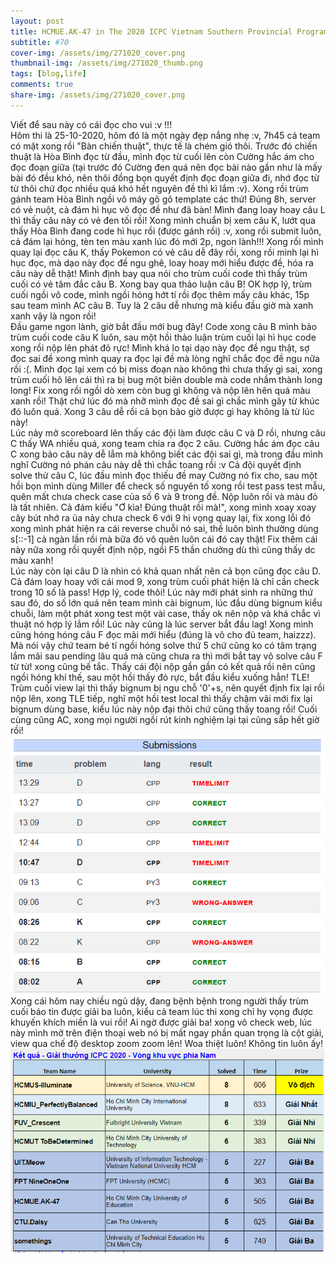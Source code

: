 ```yaml
---
layout: post
title: HCMUE.AK-47 in The 2020 ICPC Vietnam Southern Provincial Programming Contest
subtitle: #70
cover-img: /assets/img/271020_cover.png
thumbnail-img: /assets/img/271020_thumb.png
tags: [blog,life]
comments: true
share-img: /assets/img/271020_cover.png
---
```

Viết để sau này có cái đọc cho vui :v !!!<br/>
Hôm thi là 25-10-2020, hôm đó là một ngày đẹp nắng nhẹ :v, 7h45 cả team có mặt xong rồi "Bàn chiến thuật", thực tế là chém gió thôi. Trước đó chiến thuật là Hòa Bình đọc từ đầu, mình đọc từ cuối lên còn Cường hắc ám cho đọc đoạn giữa (tại trước đó Cường đen quá nên đọc bài nào gần như là mấy bài đó đều khó, nên thôi đồng bọn quyết định đọc đoạn giữa đi, nhớ đọc từ từ thôi chứ đọc nhiều quá khó hết nguyên đề thì kì lắm :v). Xong rồi trùm gánh team Hòa Bình ngồi vô máy gõ gõ template các thứ!
Đúng 8h, server có vẻ nuột, cả đám hì hục vô đọc đề như đã bàn! Mình đang loay hoay câu L thì thấy câu này có vẻ đen tối rồi! Xong mình chuẩn bị xem câu K, lướt qua thấy Hòa Bình đang code hì hục rồi (được gánh rồi) :v, xong rồi submit luôn, cả đám lại hóng, tèn ten màu xanh lúc đó mới 2p, ngon lành!!! Xong rồi mình quay lại đọc câu K, thấy Pokemon có vẻ câu dễ đây rồi, xong rồi mình lại hì hục đọc, mà dạo này đọc đề ngu ghê, loay hoay mới hiểu được đề, hóa ra câu này dễ thật! Mình định bay qua nói cho trùm cuối code thì thấy trùm cuối có vẻ tâm đắc câu B. Xong bay qua thảo luận câu B! OK hợp lý, trùm cuối ngồi vô code, mình ngồi hóng hớt tí rồi đọc thêm mấy câu khác, 15p sau team mình AC câu B. Tuy là 2 câu dễ nhưng mà kiểu đầu giờ mà xanh xanh vậy là ngon rồi!<br/>
Đầu game ngon lành, giờ bắt đầu mới bug đây! Code xong câu B mình bảo trùm cuối code câu K luôn, sau một hồi thảo luận trùm cuối lại hì hục code xong rồi nộp lên phát đỏ rực! Mình khá lo tại dạo này đọc đề ngu thật, sợ đọc sai đề xong mình quay ra đọc lại đề mà lòng nghĩ chắc đọc đề ngu nữa rồi :(. Mình đọc lại xem có bị miss đoạn nào không thì chưa thấy gì sai, xong trùm cuối hô lên cái thì ra bị bug một biên double mà code nhầm thành long long! Fix xong rồi ngồi dò xem còn bug gì không và nộp lên hên quá màu xanh rồi! Thật chứ lúc đó mà nhỡ mình đọc đề sai gì chắc mình gãy từ khúc đó luôn quá. Xong 3 câu dễ rồi cả bọn bảo giờ được gì hay không là từ lúc này!<br/>
Lúc nảy mở scoreboard lên thấy các đội làm được câu C và D rồi, nhưng câu C thấy WA nhiều quá, xong team chia ra đọc 2 câu. Cường hắc ám đọc câu C xong bảo câu này dễ lắm mà không biết các đội sai gì, mà trong đầu mình nghĩ Cường nó phán câu này dễ thì chắc toang rồi :v Cả đội quyết định solve thử câu C, lúc đầu mình đọc thiếu đề may Cường nó fix cho, sau một hồi bọn mình dùng Miller để check số nguyên tố xong rồi test pass test mẫu, quên mất chưa check case của số 6 và 9 trong đề. Nộp luôn rồi và màu đỏ là tất nhiên. Cả đám kiểu "Ơ kìa! Đúng thuật rồi mà!", xong mình xoay xoay cây bút nhớ ra ủa nảy chưa check 6 với 9 hi vọng quay lại, fix xong lỗi đó xong mình phát hiện ra cái reverse chuỗi nó sai, thề luôn bình thường dùng s[::-1] cả ngàn lần rồi mà bữa đó vô quên luôn cái đó cay thật! Fix thêm cái này nữa xong rồi quyết định nộp, ngồi F5 thần chưởng dù thì cũng thấy dc màu xanh!<br/>
Lúc này còn lại câu D là nhìn có khả quan nhất nên cả bọn cũng đọc câu D. Cả đám loay hoay với cái mod 9, xong trùm cuối phát hiện là chỉ cần check trong 10 số là pass! Hợp lý, code thôi! Lúc này mới phát sinh ra những thứ sau đó, do số lớn quá nên team mình cài bignum, lúc đầu dùng bignum kiểu chuỗi, làm một phát xong test một vài case, thấy ok nên nộp và khá chắc vì thuật nó hợp lý lắm rồi! Lúc này cũng là lúc server bắt đầu lag! Xong mình cũng hóng hóng câu F đọc mãi mới hiểu (đúng là vô cho đủ team, haizzz). Mà nói vậy chứ team bé tí ngồi hóng solve thứ 5 chứ cũng ko có tâm trạng lắm mãi sau pending lâu quá mà cũng chưa ra thì mới bắt tay vô solve câu F từ từ! xong cũng bế tắc. Thấy cái đội nộp gần gần có kết quả rồi nên cũng ngồi hóng khí thế, sau một hồi thấy đỏ rực, bắt đầu kiểu xuống hẳn! TLE! Trùm cuối view lại thì thấy bignum bị ngu chỗ '0'+s, nên quyết định fix lại rồi nộp lên, xong TLE tiếp, nghĩ một hồi test local thì thấy chậm vãi mới fix lại bignum dùng base, kiểu lúc này nộp đại thôi chứ cũng thấy toang rồi! Cuối cùng cũng AC, xong mọi người ngồi rút kinh nghiệm lại tại cũng sắp hết giờ rồi!<br/>
![team](/assets/img/271020_1.PNG)<br/>
Xong cái hôm nay chiều ngủ dậy, đang bệnh bệnh trong người thấy trùm cuối báo tin được giải ba luôn, kiểu cả team lúc thi xong chỉ hy vọng được khuyến khích miền là vui rồi! Ai ngờ được giải ba! xong vô check web, lúc này mình mở trên điện thoại web nó bị mất ngay phần quan trọng là cột giải, view qua chế độ desktop zoom zoom lên! Woa thiệt luôn! Không tin luôn ấy!<br/>
![result](/assets/img/271020_2.PNG)<br/>
